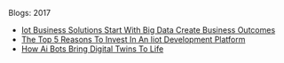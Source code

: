 Blogs: 2017

* [Iot Business Solutions Start With Big Data  Create Business Outcomes](resources/faqs/external-content/blogs/2017/iot-business-solutions-start-with-big-data--create-business-outcomes.md)
* [The Top 5 Reasons To Invest In An Iiot Development Platform](resources/faqs/external-content/blogs/2017/the-top-5-reasons-to-invest-in-an-iiot-development-platform.md)
* [How Ai Bots Bring Digital Twins To Life](resources/faqs/external-content/blogs/2017/how-ai-bots-bring-digital-twins-to-life.md)
